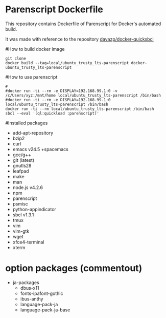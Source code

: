 Parenscript Dockerfile
====================

This repository contains Dockerfile of Parenscript for Docker's automated build.

It was made with reference to the repository [davazp/docker-quicksbcl](https://github.com/davazp/docker-quicksbcl)

#How to build docker image

```
git clone 
docker build --tag=local/ubuntu_trusty_lts-parenscript docker-ubuntu_trusty_lts-parenscript
```

#How to use parenscript
```
#
#docker run -ti --rm -e DISPLAY=192.168.99.1:0 -v /c/Users/xyz:/mnt/home local/ubuntu_trusty_lts-parenscript /bin/bash
#docker run -ti --rm -e DISPLAY=192.168.99.1:0 local/ubuntu_trusty_lts-parenscript /bin/bash
docker run -ti --rm local/ubuntu_trusty_lts-parenscript /bin/bash
sbcl --eval '(ql:quickload :parenscript)'
```

#Installed packages
* add-apt-repository
* bzip2
* curl
* emacs v24.5 +spacemacs
* gcc/g++
* git (latest)
* gnutls28
* leafpad
* make
* man
* node.js v4.2.6
* npm
* parenscript
* psmisc
* python-appindicator
* sbcl v1.3.1
* tmux
* vim
* vim-gtk
* wget
* xfce4-terminal
* xterm

# option packages (commentout)
* ja-packages
  * dbus-x11
  * fonts-ipafont-gothic
  * ibus-anthy
  * language-pack-ja
  * language-pack-ja-base
